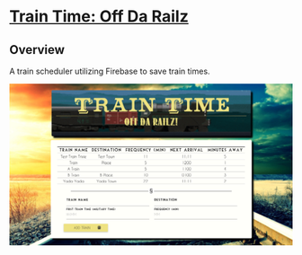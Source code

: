 # [Train Time: Off Da Railz](https://blooming-waters-56201.herokuapp.com/ "Chug Life")

**Overview**
-------------
A train scheduler utilizing Firebase to save train times.


![](https://github.com/shaanobney/week-7-assignment/blob/master/images/tt.png?raw=true)
